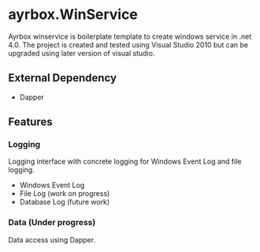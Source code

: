 # ayrbox.WinService

Ayrbox winservice is boilerplate template to create windows service in .net 4.0. The project is created and tested using Visual Studio 2010 but can be upgraded using later version of visual studio.

## External Dependency
* Dapper

## Features

### Logging
Logging interface with concrete logging for Windows Event Log and file logging.
* Windows Event Log 
* File Log (work on progress)
* Database Log (future work)

### Data **(Under progress)**
Data access using Dapper.


